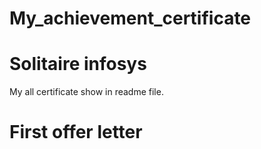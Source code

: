 # My_achievement_certificate

# Solitaire infosys
My all certificate show in readme file.
# First offer letter
